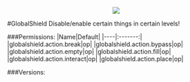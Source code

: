 <p align="center">
  <img src="https://raw.githubusercontent.com/Gamecrafter/PocketMine-Plugins/master/GlobalShield/images/icon.png?raw=true"/>
</p>
#GlobalShield
Disable/enable certain things in certain levels!

###Permissions:
|Name|Default|
|----|:-------:|
|globalshield.action.break|op|
|globalshield.action.bypass|op|
|globalshield.action.empty|op|
|globalshield.action.fill|op|
|globalshield.action.interact|op|
|globalshield.action.place|op|

###Versions:
